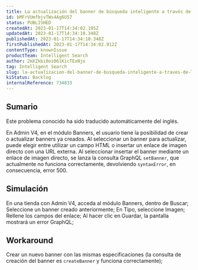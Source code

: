 ```yaml
---
title: La actualización del banner de búsqueda inteligente a través de la URL de la imagen no funciona correctamente
id: bMFrVUmfbjvTWs4Ag6U57
status: PUBLISHED
createdAt: 2023-01-17T14:34:02.195Z
updatedAt: 2023-01-17T14:34:10.348Z
publishedAt: 2023-01-17T14:34:10.348Z
firstPublishedAt: 2023-01-17T14:34:02.912Z
contentType: knownIssue
productTeam: Intelligent Search
author: 2mXZkbi0oi061KicTExNjo
tag: Intelligent Search
slug: la-actualizacion-del-banner-de-busqueda-inteligente-a-traves-de-la-url-de-la-imagen-no-funciona-correctamente
kiStatus: Backlog
internalReference: 734833
---
```


## Sumario

<div class="alert alert-info">
  <p>Este problema conocido ha sido traducido automáticamente del inglés.</p>
</div>


En Admin V4, en el módulo Banners, el usuario tiene la posibilidad de crear o actualizar banners ya creados. Al seleccionar un banner para actualizar, puede elegir entre utilizar un campo HTML o insertar un enlace de imagen directo con una URL externa. Al seleccionar insertar el banner mediante un enlace de imagen directo, se lanza la consulta GraphQL `setBanner`, que actualmente no funciona correctamente, devolviendo `syntaxError`, en consecuencia, error 500.


##

## Simulación


En una tienda con Admin V4, acceda al módulo Banners, dentro de Buscar;
Seleccione un banner creado anteriormente;
En Tipo, seleccione Imagen;
Rellene los campos del enlace;
Al hacer clic en Guardar, la pantalla mostrará un error GraphQL;


##

## Workaround


Crear un nuevo banner con las mismas especificaciones (la consulta de creación del banner es `createBanner` y funciona correctamente);




